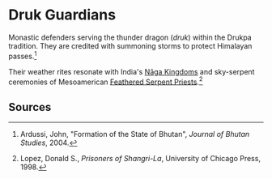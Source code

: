 # Druk Guardians

Monastic defenders serving the thunder dragon (*druk*) within the Drukpa tradition. They are credited with summoning storms to protect Himalayan passes.[^1]

Their weather rites resonate with India's [Nāga Kingdoms](../../../India/Lineages/Naga-Kingdoms/README.md) and sky-serpent ceremonies of Mesoamerican [Feathered Serpent Priests](../../../Mesoamerica/Lineages/Feathered-Serpent-Priests/README.md).[^2]

## Sources
[^1]: Ardussi, John, "Formation of the State of Bhutan", *Journal of Bhutan Studies*, 2004.
[^2]: Lopez, Donald S., *Prisoners of Shangri-La*, University of Chicago Press, 1998.
